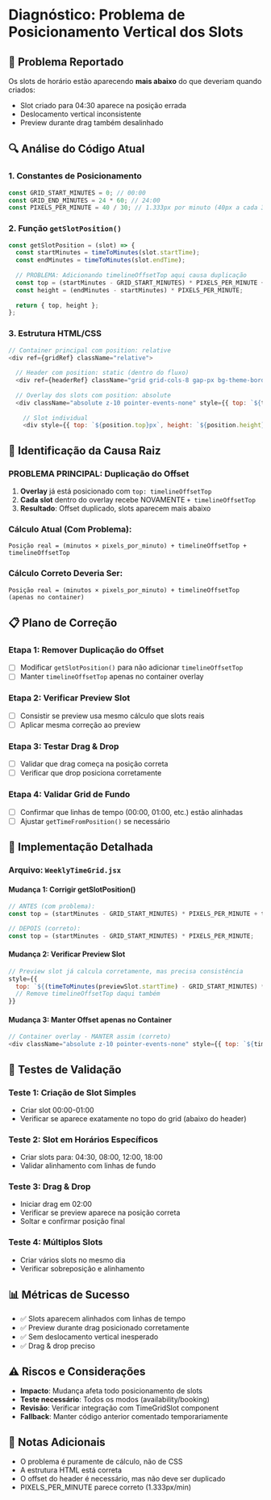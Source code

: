 # Diagnóstico: Problema de Posicionamento Vertical dos Slots

## 🚨 Problema Reportado
Os slots de horário estão aparecendo **mais abaixo** do que deveriam quando criados:
- Slot criado para 04:30 aparece na posição errada
- Deslocamento vertical inconsistente
- Preview durante drag também desalinhado

## 🔍 Análise do Código Atual

### 1. Constantes de Posicionamento
```javascript
const GRID_START_MINUTES = 0; // 00:00
const GRID_END_MINUTES = 24 * 60; // 24:00
const PIXELS_PER_MINUTE = 40 / 30; // 1.333px por minuto (40px a cada 30min)
```

### 2. Função `getSlotPosition()`
```javascript
const getSlotPosition = (slot) => {
  const startMinutes = timeToMinutes(slot.startTime);
  const endMinutes = timeToMinutes(slot.endTime);
  
  // PROBLEMA: Adicionando timelineOffsetTop aqui causa duplicação
  const top = (startMinutes - GRID_START_MINUTES) * PIXELS_PER_MINUTE + timelineOffsetTop;
  const height = (endMinutes - startMinutes) * PIXELS_PER_MINUTE;
  
  return { top, height };
};
```

### 3. Estrutura HTML/CSS
```javascript
// Container principal com position: relative
<div ref={gridRef} className="relative">
  
  // Header com position: static (dentro do fluxo)
  <div ref={headerRef} className="grid grid-cols-8 gap-px bg-theme-border">
    
  // Overlay dos slots com position: absolute
  <div className="absolute z-10 pointer-events-none" style={{ top: `${timelineOffsetTop}px` }}>
    
    // Slot individual
    <div style={{ top: `${position.top}px`, height: `${position.height}px` }}>
```

## 🎯 Identificação da Causa Raiz

### **PROBLEMA PRINCIPAL**: Duplicação do Offset
1. **Overlay** já está posicionado com `top: timelineOffsetTop`
2. **Cada slot** dentro do overlay recebe NOVAMENTE `+ timelineOffsetTop`
3. **Resultado**: Offset duplicado, slots aparecem mais abaixo

### Cálculo Atual (Com Problema):
```
Posição real = (minutos × pixels_por_minuto) + timelineOffsetTop + timelineOffsetTop
```

### Cálculo Correto Deveria Ser:
```
Posição real = (minutos × pixels_por_minuto) + timelineOffsetTop (apenas no container)
```

## 📋 Plano de Correção

### **Etapa 1: Remover Duplicação do Offset**
- [ ] Modificar `getSlotPosition()` para não adicionar `timelineOffsetTop`
- [ ] Manter `timelineOffsetTop` apenas no container overlay

### **Etapa 2: Verificar Preview Slot**
- [ ] Consistir se preview usa mesmo cálculo que slots reais
- [ ] Aplicar mesma correção ao preview

### **Etapa 3: Testar Drag & Drop**
- [ ] Validar que drag começa na posição correta
- [ ] Verificar que drop posiciona corretamente

### **Etapa 4: Validar Grid de Fundo**
- [ ] Confirmar que linhas de tempo (00:00, 01:00, etc.) estão alinhadas
- [ ] Ajustar `getTimeFromPosition()` se necessário

## 🔧 Implementação Detalhada

### Arquivo: `WeeklyTimeGrid.jsx`

#### **Mudança 1: Corrigir getSlotPosition()**
```javascript
// ANTES (com problema):
const top = (startMinutes - GRID_START_MINUTES) * PIXELS_PER_MINUTE + timelineOffsetTop;

// DEPOIS (correto):
const top = (startMinutes - GRID_START_MINUTES) * PIXELS_PER_MINUTE;
```

#### **Mudança 2: Verificar Preview Slot**
```javascript
// Preview slot já calcula corretamente, mas precisa consistência
style={{
  top: `${(timeToMinutes(previewSlot.startTime) - GRID_START_MINUTES) * PIXELS_PER_MINUTE + timelineOffsetTop}px`,
  // Remove timelineOffsetTop daqui também
}}
```

#### **Mudança 3: Manter Offset apenas no Container**
```javascript
// Container overlay - MANTER assim (correto)
<div className="absolute z-10 pointer-events-none" style={{ top: `${timelineOffsetTop}px` }}>
```

## 🧪 Testes de Validação

### **Teste 1: Criação de Slot Simples**
- Criar slot 00:00-01:00
- Verificar se aparece exatamente no topo do grid (abaixo do header)

### **Teste 2: Slot em Horários Específicos**
- Criar slots para: 04:30, 08:00, 12:00, 18:00
- Validar alinhamento com linhas de fundo

### **Teste 3: Drag & Drop**
- Iniciar drag em 02:00
- Verificar se preview aparece na posição correta
- Soltar e confirmar posição final

### **Teste 4: Múltiplos Slots**
- Criar vários slots no mesmo dia
- Verificar sobreposição e alinhamento

## 📊 Métricas de Sucesso
- ✅ Slots aparecem alinhados com linhas de tempo
- ✅ Preview durante drag posicionado corretamente
- ✅ Sem deslocamento vertical inesperado
- ✅ Drag & drop preciso

## ⚠️ Riscos e Considerações
- **Impacto**: Mudança afeta todo posicionamento de slots
- **Teste necessário**: Todos os modos (availability/booking)
- **Revisão**: Verificar integração com TimeGridSlot component
- **Fallback**: Manter código anterior comentado temporariamente

## 📝 Notas Adicionais
- O problema é puramente de cálculo, não de CSS
- A estrutura HTML está correta
- O offset do header é necessário, mas não deve ser duplicado
- PIXELS_PER_MINUTE parece correto (1.333px/min)